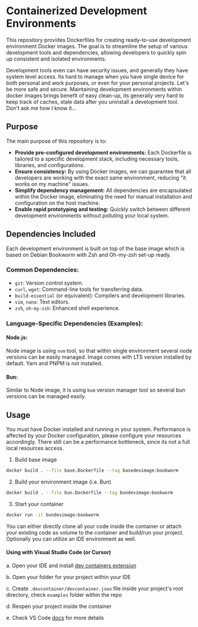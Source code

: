 # Containerized Development Environments

This repository provides Dockerfiles for creating ready-to-use development environment Docker images. The goal is to streamline the setup of various development tools and dependencies, allowing developers to quickly spin up consistent and isolated environments.

Development tools even can have security issues, and generally they have system level access. Its hard to manage when you have single device for both personal and work purposes, or even for your personal projects. Let's be more safe and secure. Maintaining development environments within docker images brings benefit of easy clean-up, its generally very hard to keep track of caches, stale data after you uninstall a development tool. Don't ask me how I know it...

## Purpose

The main purpose of this repository is to:
- **Provide pre-configured development environments:** Each Dockerfile is tailored to a specific development stack, including necessary tools, libraries, and configurations.
- **Ensure consistency:** By using Docker images, we can guarantee that all developers are working with the exact same environment, reducing "it works on my machine" issues.
- **Simplify dependency management:** All dependencies are encapsulated within the Docker image, eliminating the need for manual installation and configuration on the host machine.
- **Enable rapid prototyping and testing:** Quickly switch between different development environments without polluting your local system.

## Dependencies Included

Each development environment is built on top of the base image which is based on Debian Bookworm with Zsh and Oh-my-zsh
set-up ready.

### Common Dependencies:
- `git`: Version control system.
- `curl`, `wget`: Command-line tools for transferring data.
- `build-essential` (or equivalent): Compilers and development libraries.
- `vim`, `nano`: Text editors.
- `zsh`, `oh-my-zsh`: Enhanced shell experience.

### Language-Specific Dependencies (Examples):

#### Node.js:
Node image is using `nvm` tool, so that within single environment several node versions can be easily managed. Image comes with
LTS version installed by default. Yarn and PNPM is not installed.

#### Bun:
Similar to Node image, it is using `bum` version manager tool so several bun versions can be managed easily.

## Usage

You must have Docker installed and running in your system. Performance is affected by your Docker configuration, please configure your resources accordingly. There still can be a performance bottleneck, since its not a full local resources access.

1. Build base image

```sh
docker build . --file base.Dockerfile --tag basedevimage:bookworm
```

2. Build your environment image (i.e. Bun)

```sh
docker build . --file bun.Dockerfile --tag bundevimage:bookworm
```

3. Start your container

```sh
docker run -it bundevimage:bookworm
```

You can either directly clone all your code inside the container or attach your existing code as volume
to the container and build/run your project. Optionally you can utilize an IDE environment as well.

#### Using with Visual Studio Code (or Cursor)

a. Open your IDE and install [dev containers extension](https://marketplace.visualstudio.com/items?itemName=ms-vscode-remote.remote-containers)

b. Open your folder for your project within your IDE

c. Create `.devcontainer/devcontainer.json` file inside your project's root directory, check `examples` folder within the repo

d. Reopen your project inside the container

e. Check VS Code [docs](https://code.visualstudio.com/docs/devcontainers/create-dev-container) for more details
